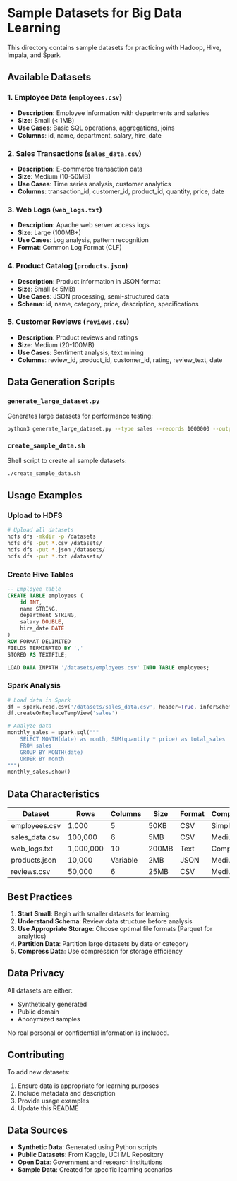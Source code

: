 # Sample Datasets for Big Data Learning

This directory contains sample datasets for practicing with Hadoop, Hive, Impala, and Spark.

## Available Datasets

### 1. Employee Data (`employees.csv`)
- **Description**: Employee information with departments and salaries
- **Size**: Small (< 1MB)
- **Use Cases**: Basic SQL operations, aggregations, joins
- **Columns**: id, name, department, salary, hire_date

### 2. Sales Transactions (`sales_data.csv`)
- **Description**: E-commerce transaction data
- **Size**: Medium (10-50MB)
- **Use Cases**: Time series analysis, customer analytics
- **Columns**: transaction_id, customer_id, product_id, quantity, price, date

### 3. Web Logs (`web_logs.txt`)
- **Description**: Apache web server access logs
- **Size**: Large (100MB+)
- **Use Cases**: Log analysis, pattern recognition
- **Format**: Common Log Format (CLF)

### 4. Product Catalog (`products.json`)
- **Description**: Product information in JSON format
- **Size**: Small (< 5MB)
- **Use Cases**: JSON processing, semi-structured data
- **Schema**: id, name, category, price, description, specifications

### 5. Customer Reviews (`reviews.csv`)
- **Description**: Product reviews and ratings
- **Size**: Medium (20-100MB)
- **Use Cases**: Sentiment analysis, text mining
- **Columns**: review_id, product_id, customer_id, rating, review_text, date

## Data Generation Scripts

### `generate_large_dataset.py`
Generates large datasets for performance testing:
```bash
python3 generate_large_dataset.py --type sales --records 1000000 --output sales_1m.csv
```

### `create_sample_data.sh`
Shell script to create all sample datasets:
```bash
./create_sample_data.sh
```

## Usage Examples

### Upload to HDFS
```bash
# Upload all datasets
hdfs dfs -mkdir -p /datasets
hdfs dfs -put *.csv /datasets/
hdfs dfs -put *.json /datasets/
hdfs dfs -put *.txt /datasets/
```

### Create Hive Tables
```sql
-- Employee table
CREATE TABLE employees (
    id INT,
    name STRING,
    department STRING,
    salary DOUBLE,
    hire_date DATE
)
ROW FORMAT DELIMITED
FIELDS TERMINATED BY ','
STORED AS TEXTFILE;

LOAD DATA INPATH '/datasets/employees.csv' INTO TABLE employees;
```

### Spark Analysis
```python
# Load data in Spark
df = spark.read.csv('/datasets/sales_data.csv', header=True, inferSchema=True)
df.createOrReplaceTempView('sales')

# Analyze data
monthly_sales = spark.sql("""
    SELECT MONTH(date) as month, SUM(quantity * price) as total_sales
    FROM sales
    GROUP BY MONTH(date)
    ORDER BY month
""")
monthly_sales.show()
```

## Data Characteristics

| Dataset | Rows | Columns | Size | Format | Complexity |
|---------|------|---------|------|--------|------------|
| employees.csv | 1,000 | 5 | 50KB | CSV | Simple |
| sales_data.csv | 100,000 | 6 | 5MB | CSV | Medium |
| web_logs.txt | 1,000,000 | 10 | 200MB | Text | Complex |
| products.json | 10,000 | Variable | 2MB | JSON | Medium |
| reviews.csv | 50,000 | 6 | 25MB | CSV | Medium |

## Best Practices

1. **Start Small**: Begin with smaller datasets for learning
2. **Understand Schema**: Review data structure before analysis
3. **Use Appropriate Storage**: Choose optimal file formats (Parquet for analytics)
4. **Partition Data**: Partition large datasets by date or category
5. **Compress Data**: Use compression for storage efficiency

## Data Privacy

All datasets are either:
- Synthetically generated
- Public domain
- Anonymized samples

No real personal or confidential information is included.

## Contributing

To add new datasets:
1. Ensure data is appropriate for learning purposes
2. Include metadata and description
3. Provide usage examples
4. Update this README

## Data Sources

- **Synthetic Data**: Generated using Python scripts
- **Public Datasets**: From Kaggle, UCI ML Repository
- **Open Data**: Government and research institutions
- **Sample Data**: Created for specific learning scenarios